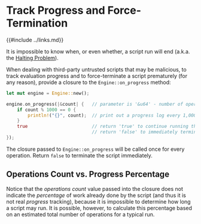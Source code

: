 Track Progress and Force-Termination
===================================

{{#include ../links.md}}

It is impossible to know when, or even whether, a script run will end
(a.k.a. the [Halting Problem](http://en.wikipedia.org/wiki/Halting_problem)).

When dealing with third-party untrusted scripts that may be malicious, to track evaluation progress and
to force-terminate a script prematurely (for any reason), provide a closure to the `Engine::on_progress` method:

```rust
let mut engine = Engine::new();

engine.on_progress(|&count| {   // parameter is '&u64' - number of operations already performed
    if count % 1000 == 0 {
        println!("{}", count);  // print out a progress log every 1,000 operations
    }
    true                        // return 'true' to continue running the script
                                // return 'false' to immediately terminate the script
});
```

The closure passed to `Engine::on_progress` will be called once for every operation.
Return `false` to terminate the script immediately.


Operations Count vs. Progress Percentage
---------------------------------------

Notice that the _operations count_ value passed into the closure does not indicate the _percentage_ of work
already done by the script (and thus it is not real _progress_ tracking), because it is impossible to determine
how long a script may run.  It is possible, however, to calculate this percentage based on an estimated
total number of operations for a typical run.
